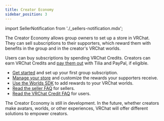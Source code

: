 ```yaml
---
title: Creator Economy
sidebar_position: 3
---
```


import SellerNotification from './_sellers-notification.mdx';

<SellerNotification/>

The Creator Economy allows group owners to set up a store in VRChat. They can sell subscriptions to their supporters, which reward them with benefits in the group and in the creator's VRChat worlds.

Users can buy subscriptions by spending VRChat Credits. Creators can earn VRChat Credits and [pay them out](/economy/payout) with Tilia and PayPal, if eligible.

- [Get started](/economy/getting-started) and set up your first group subscription.
- [Manage your store](/economy/store) and customize the rewards your supporters receive.
- [Use the Worlds SDK](/economy/sdk) to add rewards to your VRChat worlds.
- [Read the seller FAQ](/economy/faq) for sellers.
- [Read the VRChat Credit FAQ](https://help.vrchat.com/hc/en-us/articles/23255458227987-Creator-Economy-Frequently-Asked-Questions) for users.

The Creator Economy is still in development. In the future, whether creators make avatars, worlds, or other experiences, VRChat will offer different solutions to empower creators.
